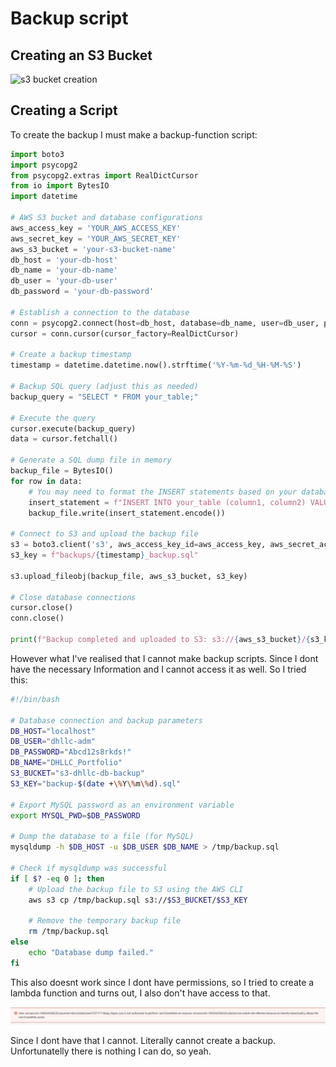 # Backup script

## Creating an S3 Bucket
![s3 bucket creation](../images/creating-s3.gif)

## Creating a Script
To create the backup I must make a backup-function script:

```py
import boto3
import psycopg2
from psycopg2.extras import RealDictCursor
from io import BytesIO
import datetime

# AWS S3 bucket and database configurations
aws_access_key = 'YOUR_AWS_ACCESS_KEY'
aws_secret_key = 'YOUR_AWS_SECRET_KEY'
aws_s3_bucket = 'your-s3-bucket-name'
db_host = 'your-db-host'
db_name = 'your-db-name'
db_user = 'your-db-user'
db_password = 'your-db-password'

# Establish a connection to the database
conn = psycopg2.connect(host=db_host, database=db_name, user=db_user, password=db_password)
cursor = conn.cursor(cursor_factory=RealDictCursor)

# Create a backup timestamp
timestamp = datetime.datetime.now().strftime('%Y-%m-%d_%H-%M-%S')

# Backup SQL query (adjust this as needed)
backup_query = "SELECT * FROM your_table;"

# Execute the query
cursor.execute(backup_query)
data = cursor.fetchall()

# Generate a SQL dump file in memory
backup_file = BytesIO()
for row in data:
    # You may need to format the INSERT statements based on your database system
    insert_statement = f"INSERT INTO your_table (column1, column2) VALUES ({row['column1']}, '{row['column2']}');\n"
    backup_file.write(insert_statement.encode())

# Connect to S3 and upload the backup file
s3 = boto3.client('s3', aws_access_key_id=aws_access_key, aws_secret_access_key=aws_secret_key)
s3_key = f"backups/{timestamp}_backup.sql"

s3.upload_fileobj(backup_file, aws_s3_bucket, s3_key)

# Close database connections
cursor.close()
conn.close()

print(f"Backup completed and uploaded to S3: s3://{aws_s3_bucket}/{s3_key}")

```

However what I've realised that I cannot make backup scripts. Since I dont have the necessary Information and I cannot access it as well. So I tried this:

```bash
#!/bin/bash

# Database connection and backup parameters
DB_HOST="localhost"
DB_USER="dhllc-adm"
DB_PASSWORD="Abcd12s8rkds!"
DB_NAME="DHLLC_Portfolio"
S3_BUCKET="s3-dhllc-db-backup"
S3_KEY="backup-$(date +\%Y\%m\%d).sql"

# Export MySQL password as an environment variable
export MYSQL_PWD=$DB_PASSWORD

# Dump the database to a file (for MySQL)
mysqldump -h $DB_HOST -u $DB_USER $DB_NAME > /tmp/backup.sql

# Check if mysqldump was successful
if [ $? -eq 0 ]; then
    # Upload the backup file to S3 using the AWS CLI
    aws s3 cp /tmp/backup.sql s3://$S3_BUCKET/$S3_KEY

    # Remove the temporary backup file
    rm /tmp/backup.sql
else
    echo "Database dump failed."
fi
```

This also doesnt work since I dont have permissions, so I tried to create a lambda function and turns out, I also don't have access to that.

![err perm](../images/err-perm-lamda.png)

Since I dont have that I cannot. Literally cannot create a backup. Unfortunatelly there is nothing I can do, so yeah.



